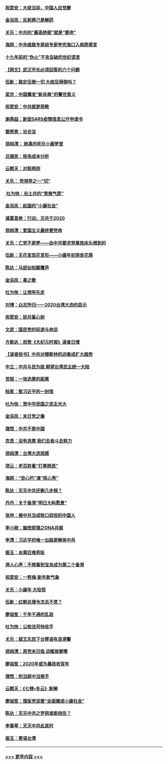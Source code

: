 #### [祝君安：大疫当前，中国人应觉醒](../pages/nsc993/n11821946.md?t=01261611) 
#### [金浴凤：反躬罪己是解药](../pages/nsc993/n11820280.md?t=01261611) 
#### [关乐：中共的“最高绝密”就是“要命”](../pages/nsc993/n11816946.md?t=01261611) 
#### [海网：中央维稳专家组专家夸完海口入病房感言](../pages/nsc993/n11815138.md?t=01261611) 
#### [十九年前的“伪火”不攻自破的世纪谎言](../pages/nsc993/n11813238.md?t=01261611) 
#### [【网文】武汉市长必须回答的六个问题](../pages/nsc993/n11813848.md?t=01261611) 
#### [伍新：稳定压倒一切 大疫压得倒吗？](../pages/nsc993/n11812634.md?t=01261611) 
#### [梁京：中国爆发“新非典”的警世意义](../pages/nsc993/n11812554.md?t=01261611) 
#### [祝君安：中共就是邪教](../pages/nsc993/n11812431.md?t=01261611) 
#### [谢燕益：新型SARS疫情信息公开申请书](../pages/nsc993/n11808840.md?t=01261611) 
#### [蜀笑笑：论合法](../pages/nsc993/n11808064.md?t=01261611) 
#### [郑纯清： 她真的死在小康梦里](../pages/nsc993/n11806623.md?t=01261611) 
#### [吕锡民：核电成本分析](../pages/nsc993/n11806284.md?t=01261611) 
#### [云鹤天：对联两则](../pages/nsc993/n11805957.md?t=01261611) 
#### [关乐： 党领导之一“切”](../pages/nsc993/n11804505.md?t=01261611) 
#### [ 吐为快：论土共的“贵族气质”](../pages/nsc993/n11804490.md?t=01261611) 
#### [金浴凤：赵国的“小康社会”](../pages/nsc993/n11804452.md?t=01261611) 
#### [诸葛高参：行动，灭共于2020](../pages/nsc993/n11804120.md?t=01261611) 
#### [郑纯清：爱国主义最终要党命](../pages/nsc993/n11802197.md?t=01261611) 
#### [关乐：亡党不是梦——由中共要求党章放床头想到的](../pages/nsc993/n11802156.md?t=01261611) 
#### [伍新：无花言现花言形——小康年初哭吴花燕](../pages/nsc993/n11800044.md?t=01261611) 
#### [陈达：马屁似拍颠覆声](../pages/nsc993/n11800010.md?t=01261611) 
#### [金浴凤：春之歌](../pages/nsc993/n11797687.md?t=01261611) 
#### [吐为快：让领导先走](../pages/nsc993/n11797512.md?t=01261611) 
#### [刘博：众志所归——2020台湾大选的启示](../pages/nsc993/n11796878.md?t=01261611) 
#### [祝君安：妖共畜心剖](../pages/nsc993/n11794273.md?t=01261611) 
#### [文武：国民党的前途与命运](../pages/nsc993/n11794198.md?t=01261611) 
#### [方能达：祝贺《大纪元时报》读者日增](../pages/nsc993/n11793807.md?t=01261611) 
#### [【读者投书】中共对穆斯林的迫害成扩大趋势](../pages/nsc993/n11791371.md?t=01261611) 
#### [中立：中共与民为敌 期望台湾民主统一大陆](../pages/nsc993/n11790392.md?t=01261611) 
#### [苦胆：一张选票的距离](../pages/nsc993/n11788914.md?t=01261611) 
#### [陆客：致习近平的一封信](../pages/nsc993/n11788867.md?t=01261611) 
#### [吐为快：贺中华民国之民主光大](../pages/nsc993/n11788618.md?t=01261611) 
#### [金浴凤：末日党之像](../pages/nsc993/n11787475.md?t=01261611) 
#### [理悟：中共不是中国](../pages/nsc993/n11787463.md?t=01261611) 
#### [念贲：没有选票  我们去奋斗去努力](../pages/nsc993/n11787398.md?t=01261611) 
#### [郑纯清：台湾大选观感](../pages/nsc993/n11786210.md?t=01261611) 
#### [项云：老百姓看“打黑除恶”](../pages/nsc993/n11785398.md?t=01261611) 
#### [海网：“空心朽”演“核心秀”](../pages/nsc993/n11783874.md?t=01261611) 
#### [陈达：天灭中共还剩几步棋？](../pages/nsc993/n11783719.md?t=01261611) 
#### [丹丹：关于香港“明日大屿愿景”](../pages/nsc993/n11783273.md?t=01261611) 
#### [张林：被中共当成牲口奴役的中国人](../pages/nsc993/n11782397.md?t=01261611) 
#### [李小刚：脑控原理之DNA共振](../pages/nsc993/n11780962.md?t=01261611) 
#### [李清：习近平的唯一出路是解体中共](../pages/nsc993/n11780866.md?t=01261611) 
#### [振玉：炎黄巨难奇耻](../pages/nsc993/n11779632.md?t=01261611) 
#### [港人心声：不想看到宝岛成为第二个香港](../pages/nsc993/n11778817.md?t=01261611) 
#### [祝君安：一剪梅‧新年新气象](../pages/nsc993/n11776340.md?t=01261611) 
#### [关乐：小康年 大役现](../pages/nsc993/n11774213.md?t=01261611) 
#### [伍新：红朝总理令怎总不灵？](../pages/nsc993/n11770813.md?t=01261611) 
#### [廖祖笙：千年不遇的乱政](../pages/nsc993/n11770373.md?t=01261611) 
#### [吐为快：公检法司快收手](../pages/nsc993/n11770359.md?t=01261611) 
#### [关乐：就王志民下台寄语有良港警](../pages/nsc993/n11769903.md?t=01261611) 
#### [郑纯清：恶党末日临 动辄挨掌嘴](../pages/nsc993/n11769356.md?t=01261611) 
#### [廖祖笙：2020年或为暴政收官年](../pages/nsc993/n11768216.md?t=01261611) 
#### [理悟：别当郎中当推手](../pages/nsc993/n11768243.md?t=01261611) 
#### [云鹤天：《七律▪冬云》新解](../pages/nsc993/n11768204.md?t=01261611) 
#### [廖祖笙：饿饭党说要“全面建成小康社会”](../pages/nsc993/n11767482.md?t=01261611) 
#### [陈达：天灭中共之罗网谁能挡住？](../pages/nsc993/n11767465.md?t=01261611) 
#### [李春草：天灭中共此其时](../pages/nsc993/n11767452.md?t=01261611) 
#### [振玉：寄语台湾](../pages/nsc993/n11767432.md?t=01261611) 

----
#### [ >>> 更早内容 <<< ](../indexes/nsc993-earlier.md)
